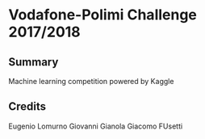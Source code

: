 # Vodafone-Polimi Challenge 2017/2018
## Summary
Machine learning competition powered by Kaggle 
## Credits
Eugenio Lomurno
Giovanni Gianola
Giacomo FUsetti
